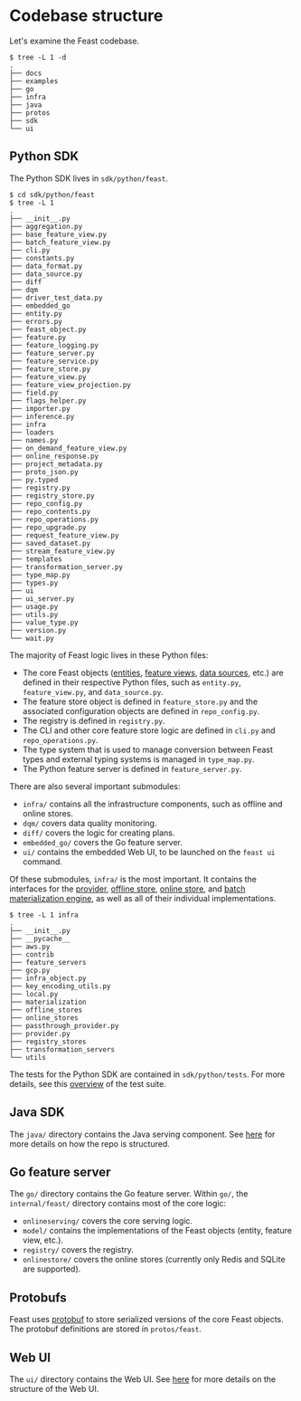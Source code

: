 # Codebase structure

Let's examine the Feast codebase.

```
$ tree -L 1 -d
.
├── docs
├── examples
├── go
├── infra
├── java
├── protos
├── sdk
└── ui
```

## Python SDK

The Python SDK lives in `sdk/python/feast`.

```
$ cd sdk/python/feast
$ tree -L 1 
.
├── __init__.py
├── aggregation.py
├── base_feature_view.py
├── batch_feature_view.py
├── cli.py
├── constants.py
├── data_format.py
├── data_source.py
├── diff
├── dqm
├── driver_test_data.py
├── embedded_go
├── entity.py
├── errors.py
├── feast_object.py
├── feature.py
├── feature_logging.py
├── feature_server.py
├── feature_service.py
├── feature_store.py
├── feature_view.py
├── feature_view_projection.py
├── field.py
├── flags_helper.py
├── importer.py
├── inference.py
├── infra
├── loaders
├── names.py
├── on_demand_feature_view.py
├── online_response.py
├── project_metadata.py
├── proto_json.py
├── py.typed
├── registry.py
├── registry_store.py
├── repo_config.py
├── repo_contents.py
├── repo_operations.py
├── repo_upgrade.py
├── request_feature_view.py
├── saved_dataset.py
├── stream_feature_view.py
├── templates
├── transformation_server.py
├── type_map.py
├── types.py
├── ui
├── ui_server.py
├── usage.py
├── utils.py
├── value_type.py
├── version.py
└── wait.py
```

The majority of Feast logic lives in these Python files:
* The core Feast objects ([entities](../getting-started/concepts/entity.md), [feature views](../getting-started/concepts/feature-view.md), [data sources](../getting-started/concepts/dataset.md), etc.) are defined in their respective Python files, such as `entity.py`, `feature_view.py`, and `data_source.py`.
* The feature store object is defined in `feature_store.py` and the associated configuration objects are defined in `repo_config.py`.
* The registry is defined in `registry.py`.
* The CLI and other core feature store logic are defined in `cli.py` and `repo_operations.py`.
* The type system that is used to manage conversion between Feast types and external typing systems is managed in `type_map.py`.
* The Python feature server is defined in `feature_server.py`.

There are also several important submodules:
* `infra/` contains all the infrastructure components, such as offline and online stores.
* `dqm/` covers data quality monitoring.
* `diff/` covers the logic for creating plans.
* `embedded_go/` covers the Go feature server.
* `ui/` contains the embedded Web UI, to be launched on the `feast ui` command.

Of these submodules, `infra/` is the most important.
It contains the interfaces for the [provider](getting-started/architecture-and-components/provider.md), [offline store](getting-started/architecture-and-components/offline-store.md), [online store](getting-started/architecture-and-components/online-store.md), and [batch materialization engine](getting-started/architecture-and-components/batch-materialization-engine.md), as well as all of their individual implementations.

```
$ tree -L 1 infra
.
├── __init__.py
├── __pycache__
├── aws.py
├── contrib
├── feature_servers
├── gcp.py
├── infra_object.py
├── key_encoding_utils.py
├── local.py
├── materialization
├── offline_stores
├── online_stores
├── passthrough_provider.py
├── provider.py
├── registry_stores
├── transformation_servers
└── utils
```

The tests for the Python SDK are contained in `sdk/python/tests`.
For more details, see this [overview](../how-to-guides/adding-or-reusing-tests.md#test-suite-overview) of the test suite.

## Java SDK

The `java/` directory contains the Java serving component.
See [here](https://github.com/feast-dev/feast/blob/master/java/CONTRIBUTING.md) for more details on how the repo is structured.

## Go feature server

The `go/` directory contains the Go feature server.
Within `go/`, the `internal/feast/` directory contains most of the core logic:
* `onlineserving/` covers the core serving logic.
* `model/` contains the implementations of the Feast objects (entity, feature view, etc.).
* `registry/` covers the registry.
* `onlinestore/` covers the online stores (currently only Redis and SQLite are supported).

## Protobufs

Feast uses [protobuf](https://github.com/protocolbuffers/protobuf) to store serialized versions of the core Feast objects.
The protobuf definitions are stored in `protos/feast`.

## Web UI

The `ui/` directory contains the Web UI.
See [here](https://github.com/feast-dev/feast/blob/master/ui/CONTRIBUTING.md) for more details on the structure of the Web UI.
